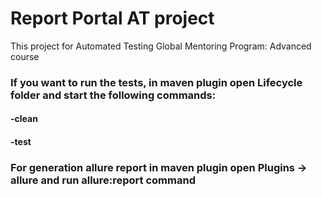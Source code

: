 # Report Portal AT project
This project for Automated Testing Global Mentoring Program: Advanced course

### If you want to run the tests, in maven plugin open Lifecycle folder and start the following commands:
#### -clean
#### -test

###  For generation allure report in maven plugin open Plugins -> allure and run allure:report command